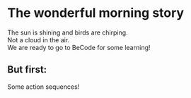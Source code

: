 # The wonderful morning story
The sun is shining and birds are chirping.  
Not a cloud in the air.  
We are ready to go to BeCode for some learning!

## But first:
Some action sequences!
